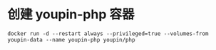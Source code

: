 # 创建 youpin-php 容器
    docker run -d --restart always --privileged=true --volumes-from youpin-data --name youpin-php youpin/php
